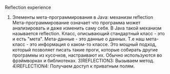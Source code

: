  Reflection experience
 1) Элементы мета-программирования в Java: механизм reflection
    Мета-программирование означает что программа может анализировать и даже изменить саму себя. В Java такой механизм называется reflection. 
    Класс, описывающий стандартный класс - это и есть "мета". Мета-данные - это данные о данных. Т.е наш мета-класс - это информация о каком-то классе.
    Это мощный подход, который позволяет писать такие проги, которые собирать другие программы из кусочков, настраивают их. Обычно используются во фрэймворках и библиотеках.
3)REFLECTION3: Вызываем метод.
4)REFLECTION4: Получаем доступ к приватным полям.

